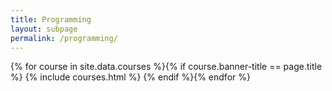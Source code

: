 ```yaml
---
title: Programming
layout: subpage
permalink: /programming/
---
```


<!-- Main -->
{% for course in site.data.courses %}{% if course.banner-title == page.title %}
  {% include courses.html %}
{% endif %}{% endfor %}
